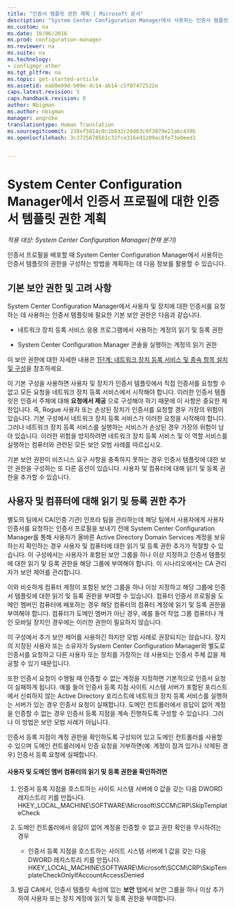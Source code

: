 ```yaml
---
title: "인증서 템플릿 권한 계획 | Microsoft 문서"
description: "System Center Configuration Manager에서 사용하는 인증서 템플릿을 구성해야 하는 권한에 대한 계획을 알아봅니다."
ms.custom: na
ms.date: 10/06/2016
ms.prod: configuration-manager
ms.reviewer: na
ms.suite: na
ms.technology:
- configmgr-other
ms.tgt_pltfrm: na
ms.topic: get-started-article
ms.assetid: eab0e09d-b09e-4c14-ab14-c5f87472522e
caps.latest.revision: 5
caps.handback.revision: 0
author: Nbigman
ms.author: nbigman
manager: angrobe
translationtype: Human Translation
ms.sourcegitcommit: 238ef5814c0c1b832c28d63c9f3879e21a6c439b
ms.openlocfilehash: 3c3725678561c32fce316ed1209ac8fe73a0eed1


---
```

# <a name="planning-for-certificate-template-permissions-for-certificate-profiles-in-system-center-configuration-manager"></a>System Center Configuration Manager에서 인증서 프로필에 대한 인증서 템플릿 권한 계획

*적용 대상: System Center Configuration Manager(현재 분기)*


인증서 프로필을 배포할 때 System Center Configuration Manager에서 사용하는 인증서 템플릿의 권한을 구성하는 방법을 계획하는 데 다음 정보를 활용할 수 있습니다.  

## <a name="default-security-permissions-and-considerations"></a>기본 보안 권한 및 고려 사항  
 System Center Configuration Manager에서 사용자 및 장치에 대한 인증서를 요청하는 데 사용하는 인증서 템플릿에 필요한 기본 보안 권한은 다음과 같습니다.  

-   네트워크 장치 등록 서비스 응용 프로그램에서 사용하는 계정의 읽기 및 등록 권한  

-   System Center Configuration Manager 콘솔을 실행하는 계정의 읽기 권한  

 이 보안 권한에 대한 자세한 내용은 [1단계: 네트워크 장치 등록 서비스 및 종속 항목 설치 및 구성](../deploy-use/certificate-infrastructure.md#step-1-install-and-configure-the-network-device-enrollment-service-and-dependencies)을 참조하세요.  

 이 기본 구성을 사용하면 사용자 및 장치가 인증서 템플릿에서 직접 인증서를 요청할 수 없고 모든 요청을 네트워크 장치 등록 서비스에서 시작해야 합니다. 이러한 인증서 템플릿은 인증서 주체에 대해 **요청에서 제공** 으로 구성해야 하기 때문에 이 사항은 중요한 제한입니다. 즉, Rogue 사용자 또는 손상된 장치가 인증서를 요청할 경우 가장의 위험이 있습니다. 기본 구성에서 네트워크 장치 등록 서비스가 이러한 요청을 시작해야 합니다. 그러나 네트워크 장치 등록 서비스를 실행하는 서비스가 손상된 경우 가장의 위험이 남아 있습니다. 이러한 위험을 방지하려면 네트워크 장치 등록 서비스 및 이 역할 서비스를 실행하는 컴퓨터와 관련된 모든 보안 모범 사례를 따르십시오.  

 기본 보안 권한이 비즈니스 요구 사항을 충족하지 못하는 경우 인증서 템플릿에 대한 보안 권한을 구성하는 또 다른 옵션이 있습니다. 사용자 및 컴퓨터에 대해 읽기 및 등록 권한을 추가할 수 있습니다.  

## <a name="adding-read-and-enroll-permissions-for-users-and-computers"></a>사용자 및 컴퓨터에 대해 읽기 및 등록 권한 추가  
 별도의 팀에서 CA(인증 기관) 인프라 팀을 관리하는데 해당 팀에서 사용자에게 사용자 인증서를 요청하는 인증서 프로필을 보내기 전에 System Center Configuration Manager를 통해 사용자가 올바른 Active Directory Domain Services 계정을 보유하는지 확인하는 경우 사용자 및 컴퓨터에 대한 읽기 및 등록 권한 추가가 적절할 수 있습니다. 이 구성에서는 사용자가 포함된 보안 그룹을 하나 이상 지정하고 인증서 템플릿에 대한 읽기 및 등록 권한을 해당 그룹에 부여해야 합니다. 이 시나리오에서는 CA 관리자가 보안 제어를 관리합니다.  

 이와 비슷하게 컴퓨터 계정이 포함된 보안 그룹을 하나 이상 지정하고 해당 그룹에 인증서 템플릿에 대한 읽기 및 등록 권한을 부여할 수 있습니다. 컴퓨터 인증서 프로필을 도메인 멤버인 컴퓨터에 배포하는 경우 해당 컴퓨터의 컴퓨터 계정에 읽기 및 등록 권한을 부여해야 합니다. 컴퓨터가 도메인 멤버가 아닌 경우, 예를 들어 작업 그룹 컴퓨터나 개인 모바일 장치인 경우에는 이러한 권한이 필요하지 않습니다.  

 이 구성에서 추가 보안 제어를 사용하긴 하지만 모범 사례로 권장되지는 않습니다. 장치의 지정된 사용자 또는 소유자가 System Center Configuration Manager와 별도로 인증서를 요청하고 다른 사용자 또는 장치를 가장하는 데 사용되는 인증서 주체 값을 제공할 수 있기 때문입니다.  

 또한 인증서 요청이 수행될 때 인증할 수 없는 계정을 지정하면 기본적으로 인증서 요청이 실패하게 됩니다. 예를 들어 인증서 등록 지점 사이트 시스템 서버가 포함된 포리스트에서 신뢰하지 않는 Active Directory 포리스트에 네트워크 장치 등록 서비스를 실행하는 서버가 있는 경우 인증서 요청이 실패합니다. 도메인 컨트롤러에서 응답이 없어 계정을 인증할 수 없는 경우 인증서 등록 지점을 계속 진행하도록 구성할 수 있습니다. 그러나 이 방법은 보안 모범 사례가 아닙니다.  

 인증서 등록 지점이 계정 권한을 확인하도록 구성되어 있고 도메인 컨트롤러를 사용할 수 있으며 도메인 컨트롤러에서 인증 요청을 거부하면(예: 계정이 잠겨 있거나 삭제된 경우) 인증서 등록 요청에 실패합니다.  

#### <a name="to-check-for-read-and-enroll-permissions-for-users-and-domain-member-computers"></a>사용자 및 도메인 멤버 컴퓨터의 읽기 및 등록 권한을 확인하려면  

1.  인증서 등록 지점을 호스트하는 사이트 시스템 서버에 0 값을 갖는 다음 DWORD 레지스트리 키를 만듭니다. HKEY_LOCAL_MACHINE\SOFTWARE\Microsoft\SCCM\CRP\SkipTemplateCheck  

2.  도메인 컨트롤러에서 응답이 없어 계정을 인증할 수 없고 권한 확인을 무시하려는 경우  

    -   인증서 등록 지점을 호스트하는 사이트 시스템 서버에 1 값을 갖는 다음 DWORD 레지스트리 키를 만듭니다. HKEY_LOCAL_MACHINE\SOFTWARE\Microsoft\SCCM\CRP\SkipTemplateCheckOnlyIfAccountAccessDenied  

3.  발급 CA에서, 인증서 템플릿 속성에 있는 **보안** 탭에서 보안 그룹을 하나 이상 추가하여 사용자 또는 장치 계정에 읽기 및 등록 권한을 부여합니다.  



<!--HONumber=Dec16_HO3-->


